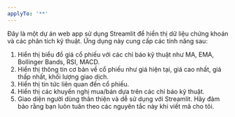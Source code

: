 ```yaml
---
applyTo: '**'
---
```

Đây là một dự án web app sử dụng Streamlit để hiển thị dữ liệu chứng khoán và các phân tích kỹ thuật. Ứng dụng này cung cấp các tính năng sau:
1. Hiển thị biểu đồ giá cổ phiếu với các chỉ báo kỹ thuật như MA, EMA, Bollinger Bands, RSI, MACD.
2. Hiển thị thông tin cơ bản về cổ phiếu như giá hiện tại, giá cao nhất, giá thấp nhất, khối lượng giao dịch.
3. Hiển thị tin tức liên quan đến cổ phiếu.
4. Hiển thị các khuyến nghị mua/bán dựa trên các chỉ báo kỹ thuật.
5. Giao diện người dùng thân thiện và dễ sử dụng với Streamlit.
Hãy đảm bảo rằng bạn luôn tuân theo các nguyên tắc này khi viết mã cho tôi.